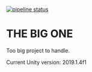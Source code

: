 [![pipeline status](https://gitlab.com/szymon112233/BIGONE/badges/master/pipeline.svg)](https://gitlab.com/szymon112233/BIGONE/commits/master)
# THE BIG ONE
Too big project to handle.

Current Unity version:
2019.1.4f1

